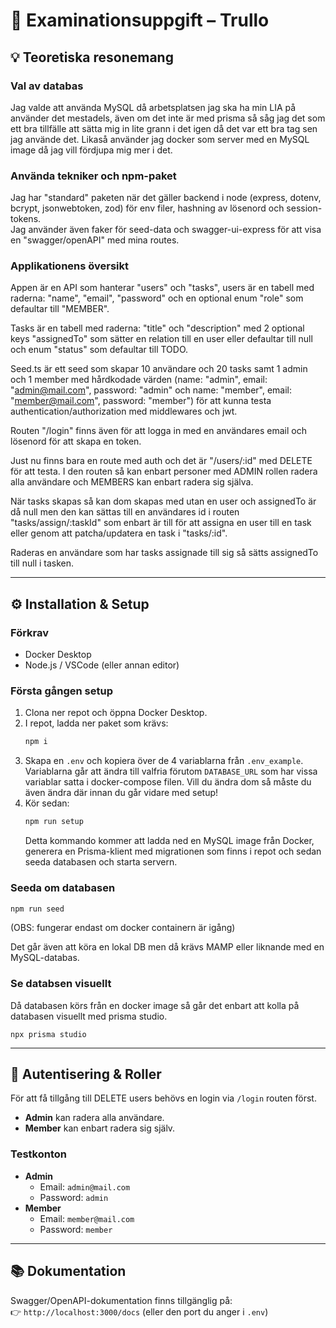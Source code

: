 # 📌 Examinationsuppgift – Trullo

## 💡 Teoretiska resonemang

### Val av databas
Jag valde att använda MySQL då arbetsplatsen jag ska ha min LIA på använder det mestadels, även om det inte är med prisma så såg jag det som ett bra tillfälle att sätta mig in lite grann i det igen då det var ett bra tag sen jag använde det. Likaså använder jag docker som server med en MySQL image då jag vill fördjupa mig mer i det.

### Använda tekniker och npm-paket
Jag har "standard" paketen när det gäller backend i node (express, dotenv, bcrypt, jsonwebtoken, zod) för env filer, hashning av lösenord och session-tokens.  
Jag använder även faker för seed-data och swagger-ui-express för att visa en "swagger/openAPI" med mina routes.

### Applikationens översikt
Appen är en API som hanterar "users" och "tasks", users är en tabell med raderna: "name", "email", "password" och en optional enum "role" som defaultar till "MEMBER".

Tasks är en tabell med raderna: "title" och "description" med 2 optional keys "assignedTo" som sätter en relation till en user eller defaultar till null och enum "status" som defaultar till TODO.

Seed.ts är ett seed som skapar 10 användare och 20 tasks samt 1 admin och 1 member med hårdkodade värden (name: "admin", email: "admin@mail.com", password: "admin" och name: "member", email: "member@mail.com", password: "member") för att kunna testa authentication/authorization med middlewares och jwt.

Routen "/login" finns även för att logga in med en användares email och lösenord för att skapa en token.

Just nu finns bara en route med auth och det är "/users/:id" med DELETE för att testa. I den routen så kan enbart personer med ADMIN rollen radera alla användare och MEMBERS kan enbart radera sig själva.

När tasks skapas så kan dom skapas med utan en user och assignedTo är då null men den kan sättas till en användares id i routen "tasks/assign/:taskId" som enbart är till för att assigna en user till en task eller genom att patcha/updatera en task i "tasks/:id".

Raderas en användare som har tasks assignade till sig så sätts assignedTo till null i tasken.

---

## ⚙️ Installation & Setup

### Förkrav
- Docker Desktop  
- Node.js / VSCode (eller annan editor)

### Första gången setup
1. Clona ner repot och öppna Docker Desktop.  
2. I repot, ladda ner paket som krävs:
   ```bash
   npm i
   ```
3. Skapa en `.env` och kopiera över de 4 variablarna från `.env_example`.  
   Variablarna går att ändra till valfria förutom `DATABASE_URL` som har vissa variablar satta i docker-compose filen. Vill du ändra dom så måste du även ändra där innan du går vidare med setup!  
4. Kör sedan:
   ```bash
   npm run setup
   ```
   Detta kommando kommer att ladda ned en MySQL image från Docker, generera en Prisma-klient med migrationen som finns i repot och sedan seeda databasen och starta servern.

### Seeda om databasen
```bash
npm run seed
```
(OBS: fungerar endast om docker containern är igång)

Det går även att köra en lokal DB men då krävs MAMP eller liknande med en MySQL-databas.

### Se databsen visuellt

Då databasen körs från en docker image så går det enbart att kolla på databasen visuellt med prisma studio.
```base
npx prisma studio
```

---

## 🔑 Autentisering & Roller
För att få tillgång till DELETE users behövs en login via `/login` routen först.  

- **Admin** kan radera alla användare.  
- **Member** kan enbart radera sig själv.  

### Testkonton
- **Admin**
  - Email: `admin@mail.com`
  - Password: `admin`
- **Member**
  - Email: `member@mail.com`
  - Password: `member`

---

## 📚 Dokumentation
Swagger/OpenAPI-dokumentation finns tillgänglig på:  
👉 `http://localhost:3000/docs` (eller den port du anger i `.env`)  
